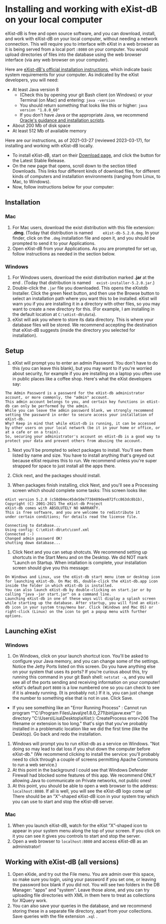 # Installing and working with eXist-dB on your local computer

eXist-dB is free and open source software, and you can download, install, and work with eXist-dB on your local computer, without needing a network connection. This will require you to interface with eXist in a web browser as it is being served from a local port `:8080` on your computer. You would upload directories of files into the database using the web browser interface (via any web browser on your computer).  

Here are [eXist-dB's official installation instructions](https://exist-db.org/exist/apps/doc/basic-installation), which indicate basic system requirements for your computer. As indicated by the eXist developers, you will need:
* At least Java version 8 
    * (Check this by opening your git Bash client (on Windows) or your Terminal (on Mac) and entering: `java -version`
    * You should return something that looks like this or higher: `java version "1.8.0_60"`
    * If you don't have Java or the appropriate Java, we recommend [Oracle's guidance and installation scripts](https://www.java.com/en/download/help/index_installing.html).
* About 200 Mb of disk space
* At least 512 Mb of available memory

Here are our instructions, as of 2021-03-27 (reviewed 2023-03-17), for installing and working with eXist-dB locally. 

* To install eXist-dB, start on their [Download page](http://exist-db.org/exist/apps/homepage/index.html), and click the button for the Latest Stable Release.
* On the new page that opens, scroll down to the section titled Downloads. This links four different kinds of download files, for different kinds of computers and installation environments (ranging from Linux, to Mac, to Windows).  
* Now, follow instructions below for your computer:

## Installation

### Mac
1. For Mac users, download the exist distribution with this file extension: **.dmg**. (Today that distribution is named `	
eXist-db-5.2.0.dmg`. In your finder, click on the `.dmg` installation file and open it, and you should be prompted to send it to your Applications. 
1. Open eXist-dB from your Applications. As you are prompted for set up, follow instructions as needed in the section below. 

### Windows
1. For Windows users, download the exist distribution marked **.jar** at the end .  (Today that distribution is named `	
exist-installer-5.2.0.jar`.)
1.  Double-click the `.jar` file you downloaded.  This opens the eXistdb Installer. Click the green Next button, and then use the Browse button to select an installation path where you want this to be installed. eXist will warn you if you are installing it in a directory with other files, so you may want to create a new directory for this. (For example, I am installing in the default location at `C:\eXist-db\data`).
1. eXist will ask you where to store its data directory. This is where your database files will be stored. We recommend accepting the destination that eXist-dB suggests (inside the directory you selected for installation). 

## Setup
1. eXist will prompt you to enter an admin Password. You don't have to do this (you can leave this blank), but you may want to if you're worried about security, for example if you are installing on a laptop you often use in public places like a coffee shop. Here's what the eXist developers say:

```
The Admin Password is a password for the eXist-db administrator account, or more commonly, the "admin" account. 
This admin account belongs to you, and certain key functions in eXist-db can only be performed by the admin. 
While you can leave the admin password blank, we strongly recommend setting the password in order to secure access your installation of eXist-db. 
Why? Keep in mind that while eXist-db is running, it can be accessed by other users on your local network (be it in your home or office, or at a cafe or on a train). 
So, securing your administrator's account on eXist-db is a good way to protect your data and prevent others from abusing the account.

```

1. Next you'll be prompted to select packages to install. You'll see them listed by name and size. You have to install anything that's greyed out because eXist requires this to run.  We recommend unless you're super strapped for space to just install all the apps there. 

1. Click next, and  the packages should install. 
1. When packages finish installing, click Next, and you'll see a Processing screen which should complete some tasks:  This screen looks like:
```
eXist version 5.2.0 (c58d04ec45de50e7738489dee072fcc863dc8b1b), Copyright (C) 2001-2021 The eXist-db Project
eXist-db comes with ABSOLUTELY NO WARRANTY.
This is free software, and you are welcome to redistribute it
under certain conditions; for details read the license file.

Connecting to database...
Using config: C:\eXist-db\etc\conf.xml
Connected :-)
Changed admin password OK!
shutting down database...

```

1. Click Next and you can setup shotcuts. We recommend setting up shortcuts in the Start Menu and on the Desktop.  We did NOT mark "Launch on Startup.  When intallation is complete, your installation screen should give you this message: 

```
On Windows and Linux, use the eXist-db start menu item or desktop icon for launching eXist-db. On Mac OS, double-click the eXist-db.app icon inside the folder in which eXist-db is installed.
You can also launch eXist-db by double-clicking on start.jar or by calling "java -jar start.jar" on a command line.
Launching eXist-db in one of these ways will display a splash screen while starting up the database. After startup, you will find an eXist-db icon in your system tray/menu bar. Click (Windows and Mac OS) or right-click (Linux) on the icon to get a popup menu with further options.

```
## Launching eXist

### Windows
1. On Windows, click on your launch shortcut icon. You'll be asked to configure your Java memory, and you can change some of the settings. Notice the Jetty Ports listed on this screen. Do you have anything else on your system that uses its ports? If you're curious about this, try running this command in your git Bash shell: `netstat -a`, and you will see all of the ports sending and receiving information on your computer! eXist's default port `8080` is a low numbered one so you can check to see if it is already running. (It is probably not.) If it is, you can just change the number to something else that is not in use. Click Save.
 * If you see something like an "Error Running Process" : Cannot run program ""C:\Program Files\Java\jre1.8.0_271\bin\javw.exe"" (in directory "C:\Users\Lisa\Desktop\eXist:): CreateProcess error=206 The filename or extension is too long." that's  sign that you've probably installed in a problematic location like we did the first time (like the Desktop). Go back and redo the installation. 
1. Windows will prompt you to run eXist-db as a service on Windows. "Not doing so may lead to dat loss if you shut down the computer before eXist-db." (We recommend clicking to install the service: you'll probably need to click through a couple of screens permitting Apache Commons to run a web service.) 
1. At this point in the background I could see that Windows Defender Firewall had blocked some features of this app. We recommend ONLY allowing Java to communicate on Private networks, not public ones! 
1. At this point, you should be able to open a web browser to the address: `localhost:8080`. If all is well, you will see the eXist-dB logo come up! There should be an ”X”-shaped eXist-dB icon in your system tray which you can use to start and stop the eXist-dB server.


### Mac
1. When you launch eXist-dB, watch for the eXist ”X”-shaped icon to appear in your system menu along the top of your screen. If you click on it you can see it gives you controls to start and stop the server. 
1. Open a web browser to `localhost:8080` and access eXist-dB as an administrator! 


## Working with eXist-dB (all versions)
1. Open eXide, and try out the File menu. You are admin over this space, so make sure you login, using your password if you set one, or leaving the password box blank if you did not.  You will see two folders in the DB Manager: "apps" and "system". Leave those alone, and you can try uploading file directories with XML in them here to treat as collections for XQuery work.
1. You can also save your queries in the database, and we recommend storing these in a separate file directory, apart from your collections. Save queries with the file extension `.xql` .
